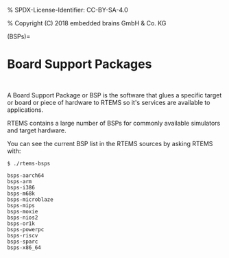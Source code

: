 % SPDX-License-Identifier: CC-BY-SA-4.0

% Copyright (C) 2018 embedded brains GmbH & Co. KG

(BSPs)=

# Board Support Packages

```{index} Board Support Packages
```

```{index} BSP
```

A Board Support Package or BSP is the software that glues a specific target or
board or piece of hardware to RTEMS so it's services are available to
applications.

RTEMS contains a large number of BSPs for commonly available simulators and
target hardware.

You can see the current BSP list in the RTEMS sources by asking RTEMS with:

```none
$ ./rtems-bsps
```

```{toctree}
bsps-aarch64
bsps-arm
bsps-i386
bsps-m68k
bsps-microblaze
bsps-mips
bsps-moxie
bsps-nios2
bsps-or1k
bsps-powerpc
bsps-riscv
bsps-sparc
bsps-x86_64
```
